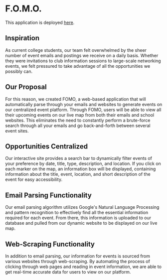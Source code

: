 # F.O.M.O.

This application is deployed [here](https://fomo-events-finder.herokuapp.com/).

## Inspiration
As current college students, our team felt overwhelmed by the sheer number of event emails and postings we receive on a daily basis. Whether they were invitations to club information sessions to large-scale networking events, we felt pressured to take advantage of all the opportunities we possibly can.

## Our Proposal
For this reason, we created FOMO, a web-based application that will automatically parse through your emails and websites to generate events on our centralized event platform. Through FOMO, users will be able to view all their upcoming events on our live map from both their emails and school websites. This eliminates the need to constantly perform a brute-force search through all your emails and go back-and-forth between several event sites.

## Opportunities Centralized
Our interactive site provides a search bar to dynamically filter events of your preference by date, title, type, description, and location. If you click on each marker on the map, an information box will be displayed, containing information about the title, event, location, and short description of the event for easy accessibility.

## Email Parsing Functionality
Our email parsing algorithm utilizes Google's Natural Language Processing and pattern recognition to effectively find all the essential information required for each event. From there, this information is uploaded to our database and pulled from our dynamic website to be displayed on our live map.

## Web-Scraping Functionality
In addition to email parsing, our information for events is sourced from various websites through web-scraping. By automating the process of clicking through web pages and reading in event information, we are able to get real-time accurate data for users to view on our platform.
